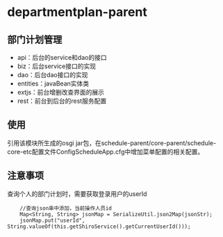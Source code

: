 # departmentplan-parent

## 部门计划管理
  * api：后台的service和dao的接口
  * biz：后台service接口的实现
  * dao：后台dao接口的实现
  * entities：javaBean实体类
  * extjs：前台增删改查界面的展示
  * rest：前台到后台的rest服务配置

## 使用
引用该模块所生成的osgi jar包，在schedule-parent/core-parent/schedule-core-etc配置文件ConfigScheduleApp.cfg中增加菜单配置的相关配置。

## 注意事项
 查询个人的部门计划时，需要获取登录用户的userId

        //查询json串中添加，当前操作人员id
        Map<String, String> jsonMap = SerializeUtil.json2Map(jsonStr);
        jsonMap.put("userId", String.valueOf(this.getShiroService().getCurrentUserId()));